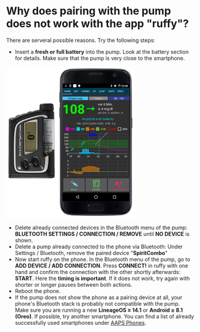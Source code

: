 # Why does pairing with the pump does not work with the app "ruffy"?
There are serveral possible reasons. Try the following steps:
* Insert a **fresh or full battery** into the pump. Look at the battery section for details. Make sure that the pump is very close to the smartphone.

![Combo should be next to phone](https://raw.githubusercontent.com/T-o-b-i-a-s/ComboLooping/master/resources/Combo_next_to_Phone.png)

* Delete already connected devices in the Bluetooth menu of the pump: **BLUETOOTH SETTINGS / CONNECTION / REMOVE** until **NO DEVICE** is shown.
* Delete a pump already connected to the phone via Bluetooth: Under Settings / Bluetooth, remove the paired device "**SpiritCombo**"
* Now start ruffy on the phone. In the Bluetooth menu of the pump, go to **ADD DEVICE / ADD CONNECTION**. Press **CONNECT!** in ruffy with one hand and confirm the connection with the other shortly afterwards: **START**. Here the **timing is important**. If it does not work, try again with shorter or longer pauses between both actions.
* Reboot the phone.
* If the pump does not show the phone as a pairing device at all, your phone's Bluetooth stack is probably not compatible with the pump. Make sure you are running a new **LineageOS ≥ 14.1** or **Android ≥ 8.1 (Oreo)**. If possible, try another smartphone. You can find a list of already successfully used smartphones under [AAPS Phones](https://docs.google.com/spreadsheets/d/1gZAsN6f0gv6tkgy9EBsYl0BQNhna0RDqA9QGycAqCQc/edit#gid=698881435). 